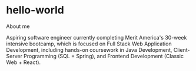 # hello-world
About me

Aspiring software engineer currently completing Merit America's 30-week intensive bootcamp, which is focused on Full Stack Web Application Development, including hands-on coursework in Java Development, Client-Server Programming (SQL + Spring), and Frontend Development (Classic Web + React). 
